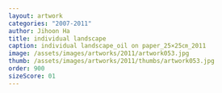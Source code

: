 ```yaml
---
layout: artwork
categories: "2007-2011"
author: Jihoon Ha
title: individual landscape
caption: individual landscape_oil on paper_25×25㎝_2011
image: /assets/images/artworks/2011/artwork053.jpg
thumb: /assets/images/artworks/2011/thumbs/artwork053.jpg
order: 900
sizeScore: 01
---
```

